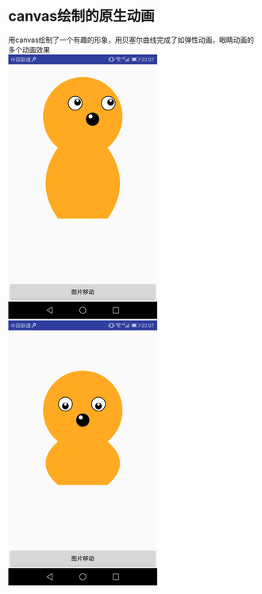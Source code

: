# canvas绘制的原生动画
用canvas绘制了一个有趣的形象，用贝塞尔曲线完成了如弹性动画，眼睛动画的多个动画效果
<br>
<img src = "https://github.com/Johncuiqiang/-/blob/master/chicken1.jpg" width="300px"></src>
<img src = "https://github.com/Johncuiqiang/-/blob/master/chicken2.jpg"  width="300px"></src>
